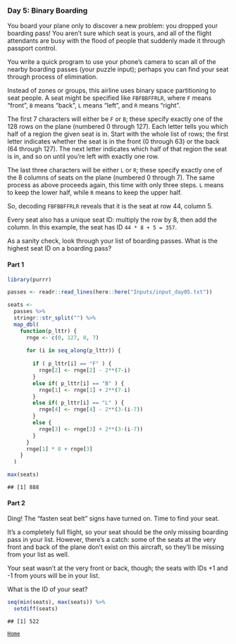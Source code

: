 ### Day 5: Binary Boarding

You board your plane only to discover a new problem: you dropped your
boarding pass! You aren’t sure which seat is yours, and all of the
flight attendants are busy with the flood of people that suddenly made
it through passport control.

You write a quick program to use your phone’s camera to scan all of the
nearby boarding passes (your puzzle input); perhaps you can find your
seat through process of elimination.

Instead of zones or groups, this airline uses binary space partitioning
to seat people. A seat might be specified like `FBFBBFFRLR`, where `F`
means “front”, `B` means “back”, `L` means “left”, and `R` means
“right”.

The first 7 characters will either be `F` or `B`; these specify exactly
one of the 128 rows on the plane (numbered 0 through 127). Each letter
tells you which half of a region the given seat is in. Start with the
whole list of rows; the first letter indicates whether the seat is in
the front (0 through 63) or the back (64 through 127). The next letter
indicates which half of that region the seat is in, and so on until
you’re left with exactly one row.

The last three characters will be either `L` or `R`; these specify
exactly one of the 8 columns of seats on the plane (numbered 0 through
7). The same process as above proceeds again, this time with only three
steps. `L` means to keep the lower half, while `R` means to keep the
upper half.

So, decoding `FBFBBFFRLR` reveals that it is the seat at row 44, column
5.

Every seat also has a unique seat ID: multiply the row by 8, then add
the column. In this example, the seat has ID `44 * 8 + 5 = 357`.

As a sanity check, look through your list of boarding passes. What is
the highest seat ID on a boarding pass?

#### Part 1

``` r
library(purrr)

passes <- readr::read_lines(here::here("Inputs/input_day05.txt"))

seats <- 
  passes %>% 
  stringr::str_split("") %>% 
  map_dbl(
    function(p_lttr) {
      rnge <- c(0, 127, 0, 7)
    
      for (i in seq_along(p_lttr)) {
        
        if ( p_lttr[i] == "F" ) {
          rnge[2] <- rnge[2] - 2**(7-i)
        } 
        else if( p_lttr[i] == "B" ) {
          rnge[1] <- rnge[1] + 2**(7-i)
        } 
        else if( p_lttr[i] == "L" ) {
          rnge[4] <- rnge[4] - 2**(3-(i-7))
        } 
        else {
          rnge[3] <- rnge[3] + 2**(3-(i-7))
        }
      }
      rnge[1] * 8 + rnge[3]
    }
  )

max(seats)
```

    ## [1] 888

#### Part 2

Ding! The “fasten seat belt” signs have turned on. Time to find your
seat.

It’s a completely full flight, so your seat should be the only missing
boarding pass in your list. However, there’s a catch: some of the seats
at the very front and back of the plane don’t exist on this aircraft, so
they’ll be missing from your list as well.

Your seat wasn’t at the very front or back, though; the seats with IDs
+1 and -1 from yours will be in your list.

What is the ID of your seat?

``` r
seq(min(seats), max(seats)) %>% 
  setdiff(seats)
```

    ## [1] 522

[`Home`](https://github.com/mnaR99/AdventOfCode2020)
